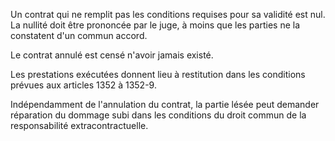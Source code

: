 Un contrat qui ne remplit pas les conditions requises pour sa validité est nul. La nullité doit être prononcée par le juge, à moins que les parties ne la constatent d'un commun accord.

Le contrat annulé est censé n'avoir jamais existé.

Les prestations exécutées donnent lieu à restitution dans les conditions prévues aux articles 1352 à 1352-9.

Indépendamment de l'annulation du contrat, la partie lésée peut demander réparation du dommage subi dans les conditions du droit commun de la responsabilité extracontractuelle.

